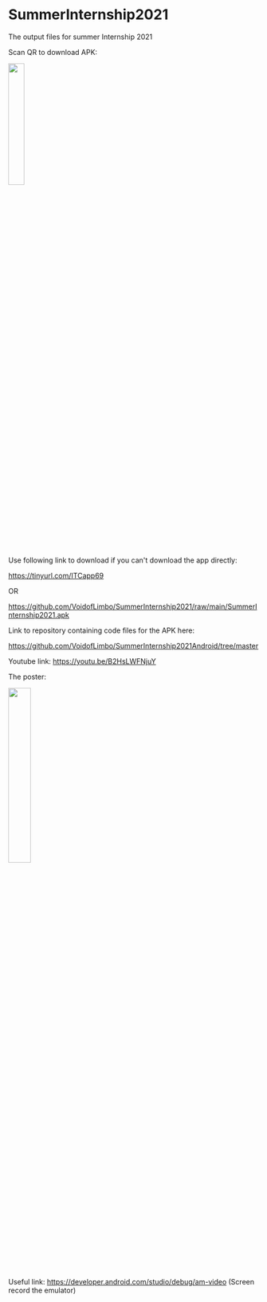 # SummerInternship2021
The output files for summer Internship 2021

Scan QR to download APK:

<img src="https://user-images.githubusercontent.com/22808189/130461919-e88f30b5-675c-45ee-892c-ae50be5abbb1.png" width="25%">


Use following link to download if you can't download the app directly:

https://tinyurl.com/ITCapp69

OR

https://github.com/VoidofLimbo/SummerInternship2021/raw/main/SummerInternship2021.apk

Link to repository containing code files for the APK here:

https://github.com/VoidofLimbo/SummerInternship2021Android/tree/master

Youtube link: https://youtu.be/B2HsLWFNjuY

The poster:

<img src="https://github.com/VoidofLimbo/SummerInternship2021/blob/main/Poster%20for%20event.jpg" width="30%">

Useful link: https://developer.android.com/studio/debug/am-video (Screen record the emulator)

